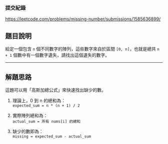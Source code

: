 ### 提交紀錄  
https://leetcode.com/problems/missing-number/submissions/1585636899/

## 題目說明  

給定一個包含 `n` 個不同數字的陣列，這些數字來自於區間 `[0, n]`，也就是總共 `n + 1` 個數中有一個數字遺失，請找出這個遺失的數字。

---

## 解題思路  

這題可以用「高斯加總公式」來快速找出缺少的數。

1. 理論上，0 到 n 的總和為：  
   `expected_sum = n * (n + 1) / 2`

2. 實際陣列總和為：  
   `actual_sum = 所有 nums[i] 的總和`

3. 缺少的數即為：  
   `missing = expected_sum - actual_sum`
   
